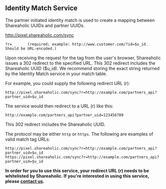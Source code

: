 Identity Match Service
---

The partner initiated identity match is used to create a mapping between Shareaholic UUIDs and partner UUIDs.

  http://pixel.shareaholic.com/sync
  
    ?r=       (required; example: http://www.customer.com/?id=$u_id. Should be URL-encoded.)

Upon receiving the request for the tag from the user's browser, Shareaholic issues a 302 redirect to the specified URL. This 302 redirect includes the Shareaholic UUID ($u_id). We recommend storing the exact string returned by the Identity Match service in your match table.

For example, you could supply the following redirect URL (r):

    http://pixel.shareaholic.com/sync?r=http://example.com/partners_api?partner_uid=$u_id

The service would then redirect to a URL (r) like this:

    http://example.com/partners_api?partner_uid=123456789

This 302 redirect includes the Shareaholic UUID.

The protocol may be either `http` or `https`. The following are examples of valid match tag URLs:

    http://pixel.shareaholic.com/sync?r=http://example.com/partners_api?partner_uid=$u_id
    https://pixel.shareaholic.com/sync?r=http://example.com/partners_api?partner_uid=$u_id
 
**In order for you to use this service, your redirect URL (r) needs to be whitelisted by Shareaholic. If you're interested in using this service, please [contact us](https://shareaholic.com/contact).**
